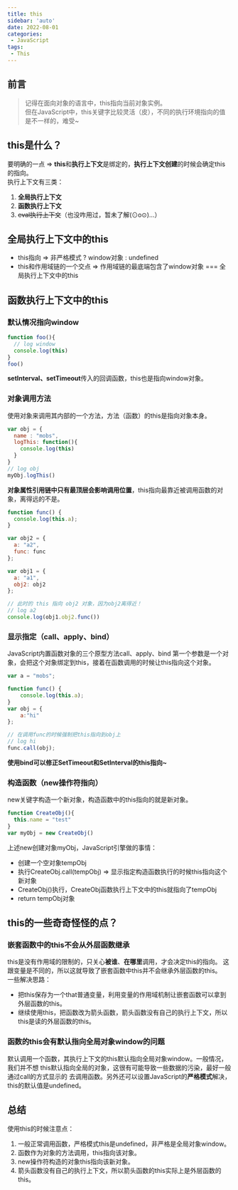 ```yaml
---
title: this
sidebar: 'auto'
date: 2022-08-01
categories:
 - JavaScript
tags:
 - This
---
```


## 前言
> 记得在面向对象的语言中，this指向当前对象实例。<br/>
但在JavaScript中，this关键字比较灵活（皮），不同的执行环境指向的值是不一样的，难受~

## this是什么？
要明确的一点 => **this**和**执行上下文**是绑定的，**执行上下文创建**的时候会确定this的指向。<br/>
执行上下文有三类：
1. **全局执行上下文**
2. **函数执行上下文**
3. ~~eval执行上下文~~（也没咋用过，暂未了解(⊙o⊙)…）

## 全局执行上下文中的this
* this指向 => 非严格模式 ? window对象 : undefined
* this和作用域链的一个交点 => 作用域链的最底端包含了window对象 === 全局执行上下文中的this

## 函数执行上下文中的this

### 默认情况指向window
```js
function foo(){
  // log window
  console.log(this)
}
foo()
```
**setInterval、setTimeout**传入的回调函数，this也是指向window对象。

### 对象调用方法
使用对象来调用其内部的一个方法，方法（函数）的this是指向对象本身。
```js
var obj = {
  name : "mobs", 
  logThis: function(){
    console.log(this)
  }
}
// log obj
myObj.logThis()
```
**对象属性引用链中只有最顶层会影响调用位置**，this指向最靠近被调用函数的对象，离得远的不是。
```js
function func() {
  console.log(this.a);
}

var obj2 = {
  a: "a2",
  func: func
};

var obj1 = {
  a: "a1",
  obj2: obj2
};

// 此时的 this 指向 obj2 对象，因为obj2离得近！
// log a2
console.log(obj1.obj2.func())
```

### 显示指定（call、apply、bind）
JavaScript内置函数对象的三个原型方法call、apply、bind
第一个参数是一个对象，会把这个对象绑定到this，接着在函数调用的时候让this指向这个对象。
```js
var a = "mobs";

function func() {
    console.log(this.a);
}
var obj = {
    a:"hi"
};

// 在调用func的时候强制把this指向到obj上
// log hi
func.call(obj);
```
**使用bind可以修正SetTimeout和SetInterval的this指向~**

### 构造函数（new操作符指向）
new关键字构造一个新对象，构造函数中的this指向的就是新对象。
```js
function CreateObj(){
  this.name = "test"
}
var myObj = new CreateObj()
```
上述new创建对象myObj，JavaScript引擎做的事情：
* 创建一个空对象tempObj
* 执行CreateObj.call(tempObj) => 显示指定构造函数执行的时候this指向这个新对象
* CreateObj()执行，CreateObj函数执行上下文中的this就指向了tempObj
* return tempObj对象

## this的一些奇奇怪怪的点？

### 嵌套函数中的this不会从外层函数继承
this是没有作用域的限制的，只关心**被谁**、**在哪里**调用，才会决定this的指向。
这跟变量是不同的，所以这就导致了嵌套函数中this并不会继承外层函数的this。<br/>
一些解决思路：
* 把this保存为一个that普通变量，利用变量的作用域机制让嵌套函数可以拿到外层函数的this。
* 继续使用this，把函数改为箭头函数，箭头函数没有自己的执行上下文，所以this是读的外层函数的this。

### 函数的this会有默认指向全局对象window的问题
默认调用一个函数，其执行上下文的this默认指向全局对象window。一般情况，我们并不想
this默认指向全局的对象，这很有可能导致一些数据的污染，最好一般通过call的方式显示的
去调用函数。另外还可以设置JavaScript的**严格模式**解决，this的默认值是undefined。

## 总结
使用this的时候注意点：
1. 一般正常调用函数，严格模式this是undefined，非严格是全局对象window。
2. 函数作为对象的方法调用，this指向该对象。
3. new操作符构造的对象this指向该新对象。
4. 箭头函数没有自己的执行上下文，所以箭头函数的this实际上是外层函数的this。